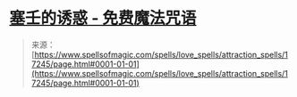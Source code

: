 <!--yml

category: 未分类

date: 2024-06-12 18:58:12

-->

# [塞壬的诱惑 - 免费魔法咒语](https://www.spellsofmagic.com/spells/love_spells/attraction_spells/17245/page.html#0001-01-01)

> 来源：[https://www.spellsofmagic.com/spells/love_spells/attraction_spells/17245/page.html#0001-01-01](https://www.spellsofmagic.com/spells/love_spells/attraction_spells/17245/page.html#0001-01-01)
